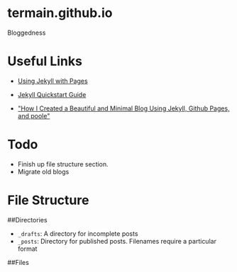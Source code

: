 termain.github.io
=================

Bloggedness

Useful Links
============
* [Using Jekyll with Pages](https://help.github.com/articles/using-jekyll-with-pages)

* [Jekyll Quickstart Guide](http://jekyllrb.com/docs/quickstart/)

* ["How I Created a Beautiful and Minimal Blog Using Jekyll, Github Pages, and poole"](http://joshualande.com/jekyll-github-pages-poole/)

Todo
====
* Finish up file structure section.
* Migrate old blogs



File Structure
==============

##Directories
* `_drafts`: A directory for incomplete posts
* `_posts`: Directory for published posts. Filenames require a particular format



##Files

